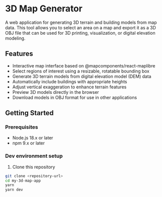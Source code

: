 # 3D Map Generator

A web application for generating 3D terrain and building models from map data. This tool allows you to select an area on a map and export it as a 3D OBJ file that can be used for 3D printing, visualization, or digital elevation modeling.

## Features

- Interactive map interface based on @mapcomponents/react-maplibre
- Select regions of interest using a resizable, rotatable bounding box
- Generate 3D terrain models from digital elevation model (DEM) data
- Automatically include buildings with appropriate heights
- Adjust vertical exaggeration to enhance terrain features
- Preview 3D models directly in the browser
- Download models in OBJ format for use in other applications

## Getting Started

### Prerequisites

- Node.js 18.x or later
- npm 9.x or later

### Dev environment setup

1. Clone this repository
```bash
git clone <repository-url>
cd my-3d-map-app
yarn
yarn dev
```